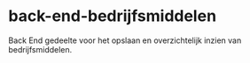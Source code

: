 # back-end-bedrijfsmiddelen
Back End gedeelte voor het opslaan en overzichtelijk inzien van bedrijfsmiddelen.
